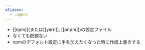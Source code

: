 ```yaml
---
aliases:
  - .npmrc
---
```

- [[npm]](または[[yarn]], [[pnpm]])の設定ファイル
- なくても問題ない
- npmのデフォルト設定に手を加えたくなった時に作成上書きする